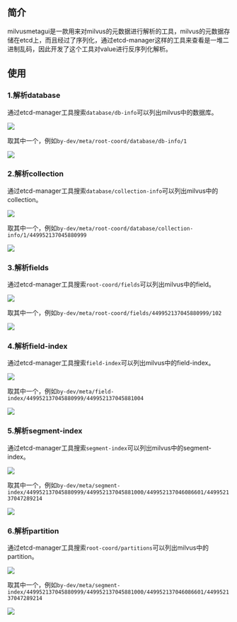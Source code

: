 ## 简介

milvusmetagui是一款用来对milvus的元数据进行解析的工具，milvus的元数据存储在etcd上，而且经过了序列化，通过etcd-manager这样的工具来查看是一堆二进制乱码，因此开发了这个工具对value进行反序列化解析。





## 使用

### 1.解析database

通过etcd-manager工具搜索`database/db-info`可以列出milvus中的数据库。

![](pic/db01.png)

取其中一个，例如`by-dev/meta/root-coord/database/db-info/1`

![](pic/db02.png)

### 2.解析collection

通过etcd-manager工具搜索`database/collection-info`可以列出milvus中的collection。

![](pic/col01.png)

取其中一个，例如`by-dev/meta/root-coord/database/collection-info/1/449952137045880999`

![](pic/col02.png)



### 3.解析fields

通过etcd-manager工具搜索`root-coord/fields`可以列出milvus中的field。

![](pic/fields01.png)

取其中一个，例如`by-dev/meta/root-coord/fields/449952137045880999/102`

![](pic/fields02.png)

### 4.解析field-index

通过etcd-manager工具搜索`field-index`可以列出milvus中的field-index。

![](pic/field-index01.png)

取其中一个，例如`by-dev/meta/field-index/449952137045880999/449952137045881004`

![](pic/field-index02.png)

### 5.解析segment-index

通过etcd-manager工具搜索`segment-index`可以列出milvus中的segment-index。

![](pic/seg-index01.png)

取其中一个，例如`by-dev/meta/segment-index/449952137045880999/449952137045881000/449952137046086601/449952137047289214`

![](pic/seg-index02.png)

### 6.解析partition

通过etcd-manager工具搜索`root-coord/partitions`可以列出milvus中的partition。

![](pic/partition01.png)

取其中一个，例如`by-dev/meta/segment-index/449952137045880999/449952137045881000/449952137046086601/449952137047289214`

![](pic/partition02.png)
